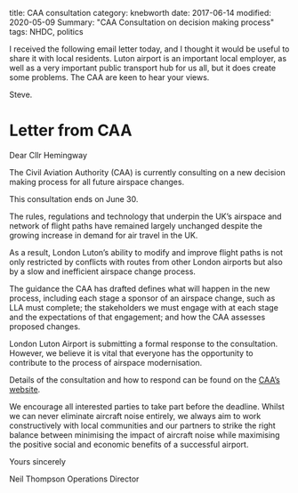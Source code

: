 title: CAA consultation
category: knebworth
date: 2017-06-14
modified: 2020-05-09
Summary: "CAA Consultation on decision making process"
tags: NHDC, politics


I received the following email letter today, and I thought it would be useful to share it with local residents. Luton airport is an important 
local employer, as well as a very important public transport hub for us all, but it does create some problems. The CAA are keen to hear your views.

Steve. 


# Letter from CAA

Dear Cllr Hemingway

The Civil Aviation Authority (CAA) is currently consulting on a new decision making process for all future airspace changes.

This consultation ends on June 30.

 The rules, regulations and technology that underpin the UK’s airspace and network of flight paths have remained largely unchanged despite the growing increase in demand for air travel in the UK.

As a result, London Luton’s ability to modify and improve flight paths is not only restricted by conflicts with routes from other London airports but also by a slow and inefficient airspace change process.

The guidance the CAA has drafted defines what will happen in the new process, including each stage a sponsor of an airspace change, such as LLA must complete; the stakeholders we must engage with at each stage and the expectations of that engagement; and how the CAA assesses proposed changes.

London Luton Airport is submitting a formal response to the consultation. However, we believe it is vital that everyone has the opportunity to contribute to the process of airspace modernisation.

Details of the consultation and how to respond can be found on the [CAA’s website](https://consultations.caa.co.uk/policy-development/draft-airspace-design-guidance/).

We encourage all interested parties to take part before the deadline.
Whilst we can never eliminate aircraft noise entirely, we always aim to work constructively with local communities and our partners to strike the right balance between minimising the impact of aircraft noise while maximising the positive social and economic benefits of a successful airport. 

Yours sincerely 
 
 
Neil Thompson
Operations Director



